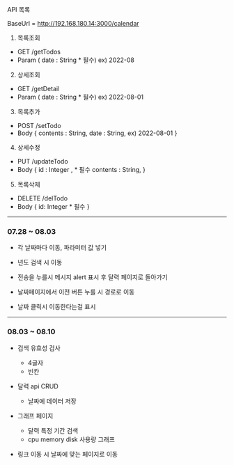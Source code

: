 API 목록

BaseUrl = http://192.168.180.14:3000/calendar

1. 목록조회

- GET /getTodos
- Param ( date : String \* 필수) ex) 2022-08

2. 상세조회

- GET /getDetail
- Param ( date : String \* 필수) ex) 2022-08-01

3. 목록추가

- POST /setTodo
- Body {
  contents : String,
  date : String, ex) 2022-08-01
  }

4. 상세수정

- PUT /updateTodo
- Body { id : Integer , \* 필수
  contents : String,
  }

5. 목록삭제

- DELETE /delTodo
- Body { id: Integer \* 필수 }

---

### 07.28 ~ 08.03

- 각 날짜마다 이동, 파라미터 값 넣기

- 년도 검색 시 이동

- 전송을 누를시 메시지 alert 표시 후 달력 페이지로 돌아가기

- 날짜페이지에서 이전 버튼 누를 시 경로로 이동

- 날짜 클릭시 이동한다는걸 표시

---

### 08.03 ~ 08.10

- 검색 유효성 검사

  - 4글자
  - 빈칸

- 달력 api CRUD
  - 날짜에 데이터 저장
- 그래프 페이지
  - 달력 특정 기간 검색
  - cpu memory disk 사용량 그래프
- 링크 이동 시 날짜에 맞는 페이지로 이동
